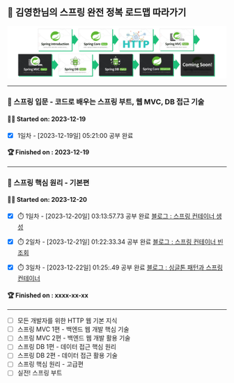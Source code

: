 ## 🌱 김영한님의 스프링 완전 정복 로드맵 따라가기

![](roadmap.png)

---

### 📁 스프링 입문 - 코드로 배우는 스프링 부트, 웹 MVC, DB 접근 기술

#### 🏃‍♂ Started on: 2023-12-19
  - [x] 1일차 - [2023-12-19일] 05:21:00 공부 완료
#### 🏆 Finished  on : 2023-12-19

---

### 📁 스프링 핵심 원리 - 기본편

#### 🏃‍♂ Started on: 2023-12-20
  - [x] ⏱️ 1일차 - [2023-12-20일]  03:13:57.73 공부 완료 [블로그 : 스프링 컨테이너 생성](https://choimung.github.io/spring/%EC%8A%A4%ED%94%84%EB%A7%81-%EC%BB%A8%ED%85%8C%EC%9D%B4%EB%84%88%EC%99%80-%EC%8A%A4%ED%94%84%EB%A7%81-%EB%B9%88/)
  
  - [x] ⏱️ 2일차 - [2023-12-21일] 01:22:33.34 공부 완료 [블로그 : 스프링 컨테이너 빈 조회](https://choimung.github.io/spring/%EC%8A%A4%ED%94%84%EB%A7%81-%EC%BB%A8%ED%85%8C%EC%9D%B4%EB%84%88-%EB%B9%88-%EC%A1%B0%ED%9A%8C/)
      
  - [x] ⏱️ 3일차 - [2023-12-22일] 01:25:.49 공부 완료 [블로그 : 싱글톤 패턴과 스프링 컨테이너](https://choimung.github.io/spring/%EC%8B%B1%EA%B8%80%ED%86%A4-%ED%8C%A8%ED%84%B4%EA%B3%BC-%EC%8A%A4%ED%94%84%EB%A7%81-%EC%BB%A8%ED%85%8C%EC%9D%B4%EB%84%88/)

#### 🏆 Finished  on : xxxx-xx-xx

---
  
- [ ] 모든 개발자를 위한 HTTP 웹 기본 지식
- [ ] 스프링 MVC 1편 - 백엔드 웹 개발 핵심 기술
- [ ] 스프링 MVC 2편 - 백엔드 웹 개발 활용 기술
- [ ] 스프링 DB 1편 - 데이터 접근 핵심 원리
- [ ] 스프링 DB 2편 - 데이터 접근 활용 기술
- [ ] 스프링 핵심 원리 - 고급편
- [ ] 실전! 스프링 부트
